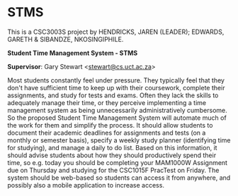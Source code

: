 # STMS

<p>This is a CSC3003S project by HENDRICKS, JAREN (LEADER); EDWARDS, GARETH & SIBANDZE, NKOSINGIPHILE.</p>

<b>Student Time Management System - STMS</b>


<p><b>Supervisor</b>: Gary Stewart <<a href="mailto:stewart@cs.uct.ac.za">stewart@cs.uct.ac.za</a>></p>
<p>Most students constantly feel under pressure. They typically feel that they don't have sufficient time to
keep up with their coursework, complete their assignments, and study for tests and exams. Often they
lack the skills to adequately manage their time, or they perceive implementing a time management
system as being unnecessarily administratively cumbersome. So the proposed Student Time Management
System will automate much of the work for them and simplify the process. It should allow students to
document their academic deadlines for assignments and tests (on a monthly or semester basis), specify a
weekly study planner (identifying time for studying), and manage a daily to do list. Based on this
information, it should advise students about how they should productively spend their time, so e.g. today
you should be completing your MAM1000W Assignment due on Thursday and studying for the
CSC1015F PracTest on Friday. The system should be web-based so students can access it from
anywhere, and possibly also a mobile application to increase access.</p>
